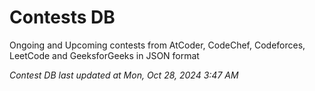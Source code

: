 # Contests DB

Ongoing and Upcoming contests from AtCoder, CodeChef, Codeforces, LeetCode and GeeksforGeeks in JSON format

*Contest DB last updated at Mon, Oct 28, 2024 3:47 AM*  
